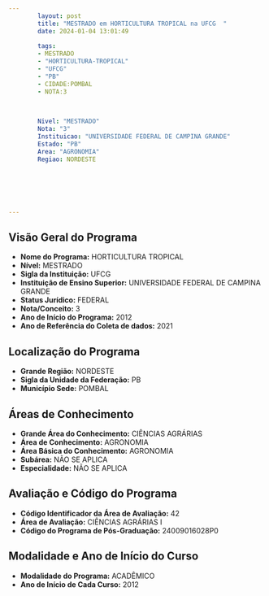 ```yaml
---
        layout: post
        title: "MESTRADO em HORTICULTURA TROPICAL na UFCG  "
        date: 2024-01-04 13:01:49
     
        tags:
        - MESTRADO
        - "HORTICULTURA-TROPICAL"
        - "UFCG"
        - "PB"
        - CIDADE:POMBAL
        - NOTA:3
        
       

        Nivel: "MESTRADO"
        Nota: "3"
        Instituicao: "UNIVERSIDADE FEDERAL DE CAMPINA GRANDE"
        Estado: "PB"
        Area: "AGRONOMIA"
        Regiao: NORDESTE
        
        
        
        
        
        
---
```

## Visão Geral do Programa
- **Nome do Programa:** HORTICULTURA TROPICAL
- **Nível:** MESTRADO
- **Sigla da Instituição:** UFCG
- **Instituição de Ensino Superior:** UNIVERSIDADE FEDERAL DE CAMPINA GRANDE
- **Status Jurídico:** FEDERAL
- **Nota/Conceito:** 3
- **Ano de Início do Programa:** 2012
- **Ano de Referência do Coleta de dados:** 2021

## Localização do Programa
- **Grande Região:** NORDESTE
- **Sigla da Unidade da Federação:** PB
- **Município Sede:** POMBAL

## Áreas de Conhecimento
- **Grande Área do Conhecimento:** CIÊNCIAS AGRÁRIAS
- **Área de Conhecimento:** AGRONOMIA
- **Área Básica do Conhecimento:** AGRONOMIA
- **Subárea:** NÃO SE APLICA
- **Especialidade:** NÃO SE APLICA

## Avaliação e Código do Programa
- **Código Identificador da Área de Avaliação:** 42
- **Área de Avaliação:** CIÊNCIAS AGRÁRIAS I
- **Código do Programa de Pós-Graduação:** 24009016028P0


## Modalidade e Ano de Início do Curso
- **Modalidade do Programa:** ACADÊMICO
- **Ano de Início de Cada Curso:** 2012

